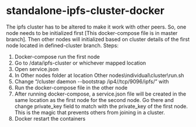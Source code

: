 ﻿# standalone-ipfs-cluster-docker
The ipfs cluster has to be altered to make it work with other peers. So, one node needs to be initialized first [This docker-compose file is in master branch]. Then other nodes will initialized based on cluster details of the first node located in defined-cluster branch.
Steps:
1.	Docker-compose run the first node
2.	Go to /data/ipfs-cluster or whichever mapped location
3.	Open service.json
4.	In Other nodes folder at location Other nodes\individual\cluster\run.sh
5.	Change “/cluster daemon --bootstrap /ip4/<ip of other node>/tcp/9096/ipfs/<cluster id of other node>” with 
6.	Run the docker-compose file in the other node
7.	After running docker-compose, a service.json file will be created in the same location as the first node for the second node. Go there and change private_key field to match with the private_key of the first node. This is the magic that prevents others from joining in a cluster.
8.	Docker restart the containers
